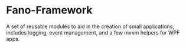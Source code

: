 # Fano-Framework
A set of reusable modules to aid in the creation of small applications, includes logging, event management, and a few mvvm helpers for WPF apps.
